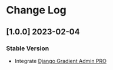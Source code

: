 # Change Log

## [1.0.0] 2023-02-04
### Stable Version

- Integrate [Django Gradient Admin PRO](https://github.com/app-generator/django-admin-gradient-pro) 
